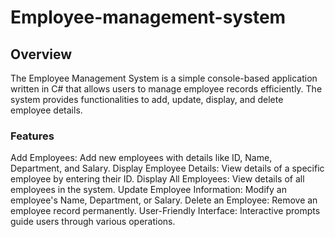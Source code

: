 # Employee-management-system
## Overview

The Employee Management System is a simple console-based application written in C# that allows users to manage employee records efficiently. The system provides functionalities to add, update, display, and delete employee details.

### Features

Add Employees: Add new employees with details like ID, Name, Department, and Salary.
Display Employee Details: View details of a specific employee by entering their ID.
Display All Employees: View details of all employees in the system.
Update Employee Information: Modify an employee's Name, Department, or Salary.
Delete an Employee: Remove an employee record permanently.
User-Friendly Interface: Interactive prompts guide users through various operations.
